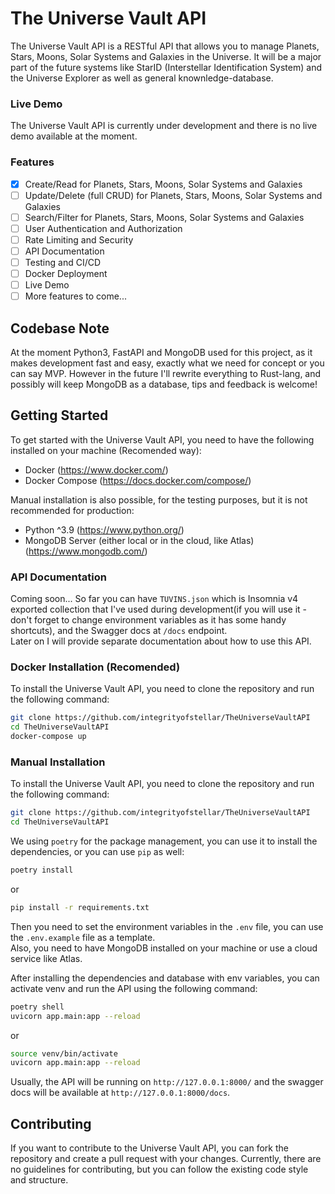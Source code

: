 # The Universe Vault API
The Universe Vault API is a RESTful API that allows you to manage Planets, Stars, Moons, Solar Systems and Galaxies in the Universe.
It will be a major part of the future systems like StarID (Interstellar Identification System) and the Universe Explorer as well as general knownledge-database.

### Live Demo
The Universe Vault API is currently under development and there is no live demo available at the moment.

### Features
- [x] Create/Read for Planets, Stars, Moons, Solar Systems and Galaxies
- [ ] Update/Delete (full CRUD) for Planets, Stars, Moons, Solar Systems and Galaxies
- [ ] Search/Filter for Planets, Stars, Moons, Solar Systems and Galaxies
- [ ] User Authentication and Authorization
- [ ] Rate Limiting and Security
- [ ] API Documentation
- [ ] Testing and CI/CD
- [ ] Docker Deployment
- [ ] Live Demo
- [ ] More features to come...
## Codebase Note
At the moment Python3, FastAPI and MongoDB used for this project, as it makes development fast and easy, exactly what we need for concept or you can say MVP.
However in the future I'll rewrite everything to Rust-lang, and possibly will keep MongoDB as a database, tips and feedback is welcome!

## Getting Started
To get started with the Universe Vault API, you need to have the following installed on your machine (Recomended way):
- Docker (https://www.docker.com/)
- Docker Compose (https://docs.docker.com/compose/)

Manual installation is also possible, for the testing purposes, but it is not recommended for production:
- Python ^3.9 (https://www.python.org/)
- MongoDB Server (either local or in the cloud, like Atlas) (https://www.mongodb.com/)

### API Documentation 
Coming soon...
So far you can have `TUVINS.json` which is Insomnia v4 exported collection that I've used during development(if you will use it - don't forget to change environment variables as it has some handy shortcuts), and the Swagger docs at `/docs` endpoint.  
Later on I will provide separate documentation about how to use this API.

### Docker Installation (Recomended)
To install the Universe Vault API, you need to clone the repository and run the following command:
```bash
git clone https://github.com/integrityofstellar/TheUniverseVaultAPI
cd TheUniverseVaultAPI
docker-compose up
```

### Manual Installation
To install the Universe Vault API, you need to clone the repository and run the following command:
```bash
git clone https://github.com/integrityofstellar/TheUniverseVaultAPI
cd TheUniverseVaultAPI
```
We using `poetry` for the package management, you can use it to install the dependencies, or you can use `pip` as well:
```bash
poetry install
```
or
```bash
pip install -r requirements.txt
```
Then you need to set the environment variables in the `.env` file, you can use the `.env.example` file as a template.  
Also, you need to have MongoDB installed on your machine or use a cloud service like Atlas.

After installing the dependencies and database with env variables, you can activate venv and run the API using the following command:
```bash
poetry shell
uvicorn app.main:app --reload
```
or
```bash
source venv/bin/activate
uvicorn app.main:app --reload
```

Usually, the API will be running on `http://127.0.0.1:8000/` and the swagger docs will be available at `http://127.0.0.1:8000/docs`.

## Contributing
If you want to contribute to the Universe Vault API, you can fork the repository and create a pull request with your changes.
Currently, there are no guidelines for contributing, but you can follow the existing code style and structure.

